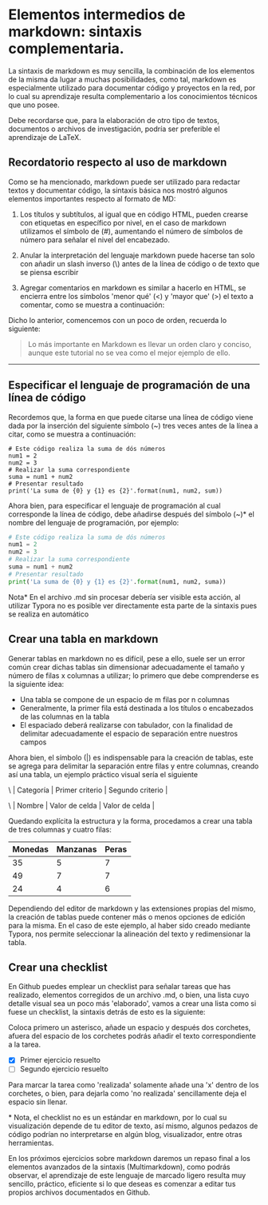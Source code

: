 # Elementos intermedios de markdown: sintaxis complementaria.

La sintaxis de markdown es muy sencilla, la combinación de los elementos de la misma da lugar a muchas posibilidades, como tal, markdown es especialmente utilizado para documentar código y proyectos en la red, por lo cual su aprendizaje resulta complementario a los conocimientos técnicos que uno posee.

Debe recordarse que, para la elaboración de otro tipo de textos, documentos o archivos de investigación, podría ser preferible el aprendizaje de LaTeX.

## Recordatorio respecto al uso de markdown

Como se ha mencionado, markdown puede ser utilizado para redactar textos y documentar código, la sintaxis básica nos mostró algunos elementos importantes respecto al formato de MD:

1. Los títulos y subtítulos, al igual que en código HTML, pueden crearse con etiquetas en específico por nivel, en el caso de markdown utilizamos el símbolo de (#), aumentando el número de símbolos de número para señalar el nivel del encabezado.

2. Anular la interpretación del lenguaje markdown puede hacerse tan solo con añadir un slash inverso (\\) antes de la línea de código o de texto que se piensa escribir

3. Agregar comentarios en markdown es similar a hacerlo en HTML, se encierra entre los símbolos 'menor qué' (<) y 'mayor que' (>) el texto a comentar, como se muestra a continuación: 

   

   <!--- Comentario --->

Dicho lo anterior, comencemos con un poco de orden, recuerda lo siguiente:

> Lo más importante en Markdown es llevar un orden claro y conciso, aunque este tutorial no se vea como el mejor ejemplo de ello.

___

## Especificar el lenguaje de programación de una línea de código

Recordemos que, la forma en que puede citarse una línea de código viene dada por la inserción del siguiente símbolo (~) tres veces antes de la línea a citar, como se muestra a continuación:

~~~
# Este código realiza la suma de dós números
num1 = 2
num2 = 3
# Realizar la suma correspondiente
suma = num1 + num2
# Presentar resultado
print('La suma de {0} y {1} es {2}'.format(num1, num2, sum))
~~~

Ahora bien, para especificar el lenguaje de programación al cual corresponde la línea de código, debe añadirse después del símbolo (~)* el nombre del lenguaje de programación, por ejemplo:

~~~Python
# Este código realiza la suma de dós números
num1 = 2
num2 = 3
# Realizar la suma correspondiente
suma = num1 + num2
# Presentar resultado
print('La suma de {0} y {1} es {2}'.format(num1, num2, suma))
~~~

Nota* En el archivo .md sin procesar debería ser visible esta acción, al utilizar Typora no es posible ver directamente esta parte de la sintaxis pues se realiza en automático

## Crear una tabla en markdown

Generar tablas en markdown no es difícil, pese a ello, suele ser un error común crear dichas tablas sin dimensionar adecuadamente el tamaño y número de filas x columnas a utilizar; lo primero que debe comprenderse es la siguiente idea:

* Una tabla se compone de un espacio de m filas por n columnas
* Generalmente, la primer fila está destinada a los títulos o encabezados de las columnas en la tabla
* El espaciado deberá realizarse con tabulador, con la finalidad de delimitar adecuadamente el espacio de separación entre nuestros campos

Ahora bien, el símbolo (|) es indispensable para la creación de tablas, este se agrega para delimitar la separación entre filas y entre columnas, creando así una tabla, un ejemplo práctico visual sería el siguiente

\ |	Categoría	|	Primer criterio	|	Segundo criterio	|

\ |	Nombre	   |	Valor de celda    |	Valor de celda	   |

Quedando explícita la estructura y la forma, procedamos a crear una tabla de tres columnas y cuatro filas:



| Monedas | Manzanas | Peras |
| ------- | -------- | ----- |
| 35      | 5        | 7     |
| 49      | 7        | 7     |
| 24      | 4        | 6     |

Dependiendo del editor de markdown y las extensiones propias del mismo, la creación de tablas puede contener más o menos opciones de edición para la misma. En el caso de este ejemplo, al haber sido creado mediante Typora, nos permite seleccionar la alineación del texto y redimensionar la tabla.

## Crear una checklist

En Github puedes emplear un checklist para señalar tareas que has realizado, elementos corregidos de un archivo .md, o bien, una lista cuyo detalle visual sea un poco más 'elaborado', vamos a crear una lista como si fuese un checklist, la sintaxis detrás de esto es la siguiente:

Coloca primero un asterisco, añade un espacio y después dos corchetes, afuera del espacio de los corchetes podrás añadir el texto correspondiente a la tarea.

* [x] Primer ejercicio resuelto
* [ ] Segundo ejercicio resuelto

Para marcar la tarea como 'realizada' solamente añade una 'x' dentro de los corchetes, o bien, para dejarla como 'no realizada' sencillamente deja el espacio sin llenar.

\* Nota, el checklist no es un estándar en markdown, por lo cual su visualización depende de tu editor de texto, así mismo, algunos pedazos de código podrían no interpretarse en algún blog, visualizador, entre otras herramientas.

En los próximos ejercicios sobre markdown daremos un repaso final a los elementos avanzados de la sintaxis (Multimarkdown), como podrás observar, el aprendizaje de este lenguaje de marcado ligero resulta muy sencillo, práctico, eficiente si lo que deseas es comenzar a editar tus propios archivos documentados en Github.

